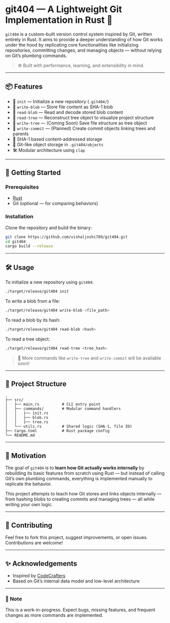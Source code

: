 # git404 — A Lightweight Git Implementation in Rust 🚀

`git404` is a custom-built version control system inspired by Git, written entirely in Rust. It aims to provide a deeper understanding of how Git works under the hood by replicating core functionalities like initializing repositories, committing changes, and managing objects — without relying on Git’s plumbing commands.

> ⚙️ Built with performance, learning, and extensibility in mind.

---

## 📦 Features

- 🔧 `init` — Initialize a new repository (`.git404/`)
- 📄 `write-blob` — Store file content as SHA-1 blob
- 📖 `read-blob` — Read and decode stored blob content
- 🌲 `read-tree` — Reconstruct tree object to visualize project structure
- 📝 `write-tree` — (Coming Soon) Save file structure as tree object
- 🧱 `write-commit` — (Planned) Create commit objects linking trees and parents
- 🔐 SHA-1 based content-addressed storage
- 📂 Git-like object storage in `.git404/objects`
- 🛠️ Modular architecture using `clap`

---

## 🚀 Getting Started

### Prerequisites

- [Rust](https://www.rust-lang.org/tools/install)
- Git (optional — for comparing behaviors)

### Installation

Clone the repository and build the binary:

```bash
git clone https://github.com/vishaljoshi789/git404.git
cd git404
cargo build --release
```

---

## 🛠️ Usage

To initialize a new repository using `git404`:

```bash
./target/release/git404 init
```

To write a blob from a file:

```bash
./target/release/git404 write-blob <file_path>
```

To read a blob by its hash:

```bash
./target/release/git404 read-blob <hash>
```

To read a tree object:

```bash
./target/release/git404 read-tree <tree_hash>
```

> 📌 More commands like `write-tree` and `write-commit` will be available soon!

---

## 📁 Project Structure

```text
.
├── src/
│   ├── main.rs          # CLI entry point
│   ├── commands/        # Modular command handlers
│   │   ├── init.rs
│   │   ├── blob.rs
│   │   ├── tree.rs
│   └── utils.rs         # Shared logic (SHA-1, file IO)
├── Cargo.toml           # Rust package config
└── README.md
```

---

## 🧠 Motivation

The goal of `git404` is to **learn how Git actually works internally** by rebuilding its basic features from scratch using Rust — but instead of calling Git’s own plumbing commands, everything is implemented manually to replicate the behavior.

This project attempts to teach how Git stores and links objects internally — from hashing blobs to creating commits and managing trees — all while writing your own logic.

---

## 🙌 Contributing

Feel free to fork this project, suggest improvements, or open issues. Contributions are welcome!

---

## ✨ Acknowledgements

- Inspired by [CodeCrafters](https://codecrafters.io/)
- Based on Git’s internal data model and low-level architecture

---

### 🚧 Note

This is a work-in-progress. Expect bugs, missing features, and frequent changes as more commands are implemented.
